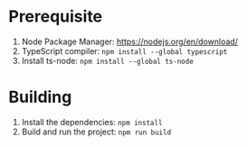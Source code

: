 # Prerequisite

1) Node Package Manager: https://nodejs.org/en/download/
2) TypeScript compiler: `npm install --global typescript`
3) Install ts-node: `npm install --global ts-node`

# Building

1) Install the dependencies: `npm install`
2) Build and run the project: `npm run build`
